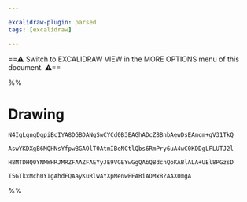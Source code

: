 ```yaml
---

excalidraw-plugin: parsed
tags: [excalidraw]

---
```

==⚠  Switch to EXCALIDRAW VIEW in the MORE OPTIONS menu of this document. ⚠==


%%
# Drawing
```compressed-json
N4IgLgngDgpiBcIYA8DGBDANgSwCYCd0B3EAGhADcZ8BnbAewDsEAmcm+gV31TkQ

AswYKDXgB6MQHNsYfpwBGAOlT0AtmIBeNCtlQbs6RmPry6uA4wC0KDDgLFLUTJ2l

H8MTDHQ0YNMWHRJMRZFAAZFAEYyJE9VGEYwGgQAbQBdcnQoKABlALA+UEl8PGzsD

T5GTkxMch0YIgAhdFQAayKuRlwAYXpMenwEEABiADMx8ZAAX0mgA
```
%%